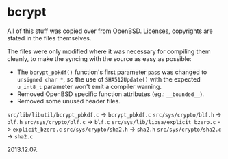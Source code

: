 bcrypt
======

All of this stuff was copied over from OpenBSD. Licenses, copyrights are stated
in the files themselves.

The files were only modified where it was necessary for compiling them cleanly,
to make the syncing with the source as easy as possible:

* The `bcrypt_pbkdf()` function's first parameter `pass` was changed to
  `unsigned char *`, so the use of `SHA512Update()` with the expected
  `u_int8_t` parameter won't emit a compiler warning.
* Removed OpenBSD specific function attributes (eg.: `__bounded__`).
* Removed some unused header files.

`src/lib/libutil/bcrypt_pbkdf.c` -> `bcrypt_pbkdf.c`
`src/sys/crypto/blf.h` -> `blf.h`
`src/sys/crypto/blf.c` -> `blf.c`
`src/sys/lib/libsa/explicit_bzero.c` -> `explicit_bzero.c`
`src/sys/crypto/sha2.h` -> `sha2.h`
`src/sys/crypto/sha2.c` -> `sha2.c`

2013.12.07.
